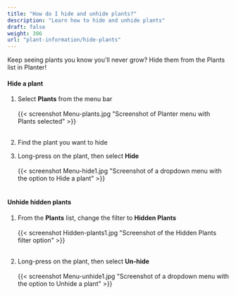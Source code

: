 ```yaml
---
title: "How do I hide and unhide plants?"
description: "Learn how to hide and unhide plants"
draft: false
weight: 306
url: "plant-information/hide-plants"
---
```


Keep seeing plants you know you'll never grow?  Hide them from the Plants list in Planter!

#### Hide a plant
1. Select **Plants** from the menu bar<br /><br />
{{< screenshot Menu-plants.jpg "Screenshot of Planter menu with Plants selected" >}}<br /><br />

2. Find the plant you want to hide

3. Long-press on the plant, then select **Hide**<br /><br />
{{< screenshot Menu-hide1.jpg "Screenshot of a dropdown menu with the option to Hide a plant" >}}<br /><br />

#### Unhide hidden plants
1. From the **Plants** list, change the filter to **Hidden Plants**<br /><br />
{{< screenshot Hidden-plants1.jpg "Screenshot of the Hidden Plants filter option" >}}<br /><br />

2. Long-press on the plant, then select **Un-hide**<br /><br />
{{< screenshot Menu-unhide1.jpg "Screenshot of a dropdown menu with the option to Unhide a plant" >}}
